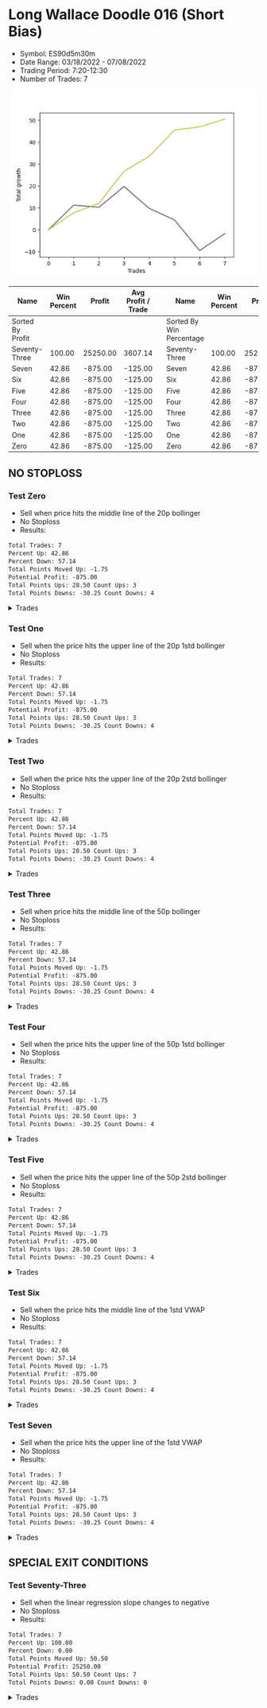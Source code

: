 # Long Wallace Doodle 016 (Short Bias)
- Symbol: ES90d5m30m
- Date Range: 03/18/2022 - 07/08/2022
- Trading Period: 7:20-12:30
- Number of Trades: 7

![Plot](LongWallaceDoodle016ES90d5m30m(ShortBias).png)

| Name | Win Percent | Profit | Avg Profit / Trade |     | Name | Win Percent | Profit | Avg Profit / Trade |
| ---- | ----------- | ------ | ------------------ | --- | ---- | ----------- | ------ | ------------------ |
| Sorted By <br> Profit | | | | | Sorted By <br> Win Percentage ||||
| Seventy-Three | 100.00 | 25250.00 | 3607.14 |     | Seventy-Three | 100.00 | 25250.00 | 3607.14 |
| Seven | 42.86 | -875.00 | -125.00 |     | Seven | 42.86 | -875.00 | -125.00 |
| Six | 42.86 | -875.00 | -125.00 |     | Six | 42.86 | -875.00 | -125.00 |
| Five | 42.86 | -875.00 | -125.00 |     | Five | 42.86 | -875.00 | -125.00 |
| Four | 42.86 | -875.00 | -125.00 |     | Four | 42.86 | -875.00 | -125.00 |
| Three | 42.86 | -875.00 | -125.00 |     | Three | 42.86 | -875.00 | -125.00 |
| Two | 42.86 | -875.00 | -125.00 |     | Two | 42.86 | -875.00 | -125.00 |
| One | 42.86 | -875.00 | -125.00 |     | One | 42.86 | -875.00 | -125.00 |
| Zero | 42.86 | -875.00 | -125.00 |     | Zero | 42.86 | -875.00 | -125.00 |

## NO STOPLOSS

### Test Zero
* Sell when price hits the middle line of the 20p bollinger
* No Stoploss
* Results:
```
Total Trades: 7
Percent Up: 42.86
Percent Down: 57.14
Total Points Moved Up: -1.75
Potential Profit: -875.00
Total Points Ups: 28.50 Count Ups: 3
Total Points Downs: -30.25 Count Downs: 4
```

<details><summary>Trades</summary>

<code>In: 2022-03-30 12:25:00		Out: 2022-03-30 12:46:00		Total Position Time: 21:00		Total Move Up: 11.25		Total to Date: 11.25</code> <br />
<code>In: 2022-04-26 07:45:00		Out: 2022-04-26 08:15:55		Total Position Time: 30:55		Total Move Up: -1.00		Total to Date: 10.25</code> <br />
<code>In: 2022-05-20 08:25:00		Out: 2022-05-20 08:55:55		Total Position Time: 30:55		Total Move Up: 9.50		Total to Date: 19.75</code> <br />
<code>In: 2022-05-24 07:25:00		Out: 2022-05-24 07:55:55		Total Position Time: 30:55		Total Move Up: -10.00		Total to Date: 9.75</code> <br />
<code>In: 2022-06-01 07:50:00		Out: 2022-06-01 08:20:55		Total Position Time: 30:55		Total Move Up: -5.25		Total to Date: 4.50</code> <br />
<code>In: 2022-06-13 07:30:00		Out: 2022-06-13 08:00:55		Total Position Time: 30:55		Total Move Up: -14.00		Total to Date: -9.50</code> <br />
<code>In: 2022-06-28 09:05:00		Out: 2022-06-28 09:35:55		Total Position Time: 30:55		Total Move Up: 7.75		Total to Date: -1.75</code> <br />


</details>

### Test One
* Sell when the price hits the upper line of the 20p 1std bollinger
* No Stoploss
* Results:
```
Total Trades: 7
Percent Up: 42.86
Percent Down: 57.14
Total Points Moved Up: -1.75
Potential Profit: -875.00
Total Points Ups: 28.50 Count Ups: 3
Total Points Downs: -30.25 Count Downs: 4
```

<details><summary>Trades</summary>

<code>In: 2022-03-30 12:25:00		Out: 2022-03-30 12:46:00		Total Position Time: 21:00		Total Move Up: 11.25		Total to Date: 11.25</code> <br />
<code>In: 2022-04-26 07:45:00		Out: 2022-04-26 08:15:55		Total Position Time: 30:55		Total Move Up: -1.00		Total to Date: 10.25</code> <br />
<code>In: 2022-05-20 08:25:00		Out: 2022-05-20 08:55:55		Total Position Time: 30:55		Total Move Up: 9.50		Total to Date: 19.75</code> <br />
<code>In: 2022-05-24 07:25:00		Out: 2022-05-24 07:55:55		Total Position Time: 30:55		Total Move Up: -10.00		Total to Date: 9.75</code> <br />
<code>In: 2022-06-01 07:50:00		Out: 2022-06-01 08:20:55		Total Position Time: 30:55		Total Move Up: -5.25		Total to Date: 4.50</code> <br />
<code>In: 2022-06-13 07:30:00		Out: 2022-06-13 08:00:55		Total Position Time: 30:55		Total Move Up: -14.00		Total to Date: -9.50</code> <br />
<code>In: 2022-06-28 09:05:00		Out: 2022-06-28 09:35:55		Total Position Time: 30:55		Total Move Up: 7.75		Total to Date: -1.75</code> <br />


</details>

### Test Two
* Sell when the price hits the upper line of the 20p 2std bollinger
* No Stoploss
* Results:
```
Total Trades: 7
Percent Up: 42.86
Percent Down: 57.14
Total Points Moved Up: -1.75
Potential Profit: -875.00
Total Points Ups: 28.50 Count Ups: 3
Total Points Downs: -30.25 Count Downs: 4
```

<details><summary>Trades</summary>

<code>In: 2022-03-30 12:25:00		Out: 2022-03-30 12:46:00		Total Position Time: 21:00		Total Move Up: 11.25		Total to Date: 11.25</code> <br />
<code>In: 2022-04-26 07:45:00		Out: 2022-04-26 08:15:55		Total Position Time: 30:55		Total Move Up: -1.00		Total to Date: 10.25</code> <br />
<code>In: 2022-05-20 08:25:00		Out: 2022-05-20 08:55:55		Total Position Time: 30:55		Total Move Up: 9.50		Total to Date: 19.75</code> <br />
<code>In: 2022-05-24 07:25:00		Out: 2022-05-24 07:55:55		Total Position Time: 30:55		Total Move Up: -10.00		Total to Date: 9.75</code> <br />
<code>In: 2022-06-01 07:50:00		Out: 2022-06-01 08:20:55		Total Position Time: 30:55		Total Move Up: -5.25		Total to Date: 4.50</code> <br />
<code>In: 2022-06-13 07:30:00		Out: 2022-06-13 08:00:55		Total Position Time: 30:55		Total Move Up: -14.00		Total to Date: -9.50</code> <br />
<code>In: 2022-06-28 09:05:00		Out: 2022-06-28 09:35:55		Total Position Time: 30:55		Total Move Up: 7.75		Total to Date: -1.75</code> <br />


</details>

### Test Three
* Sell when price hits the middle line of the 50p bollinger
* No Stoploss
* Results:
```
Total Trades: 7
Percent Up: 42.86
Percent Down: 57.14
Total Points Moved Up: -1.75
Potential Profit: -875.00
Total Points Ups: 28.50 Count Ups: 3
Total Points Downs: -30.25 Count Downs: 4
```

<details><summary>Trades</summary>

<code>In: 2022-03-30 12:25:00		Out: 2022-03-30 12:46:00		Total Position Time: 21:00		Total Move Up: 11.25		Total to Date: 11.25</code> <br />
<code>In: 2022-04-26 07:45:00		Out: 2022-04-26 08:15:55		Total Position Time: 30:55		Total Move Up: -1.00		Total to Date: 10.25</code> <br />
<code>In: 2022-05-20 08:25:00		Out: 2022-05-20 08:55:55		Total Position Time: 30:55		Total Move Up: 9.50		Total to Date: 19.75</code> <br />
<code>In: 2022-05-24 07:25:00		Out: 2022-05-24 07:55:55		Total Position Time: 30:55		Total Move Up: -10.00		Total to Date: 9.75</code> <br />
<code>In: 2022-06-01 07:50:00		Out: 2022-06-01 08:20:55		Total Position Time: 30:55		Total Move Up: -5.25		Total to Date: 4.50</code> <br />
<code>In: 2022-06-13 07:30:00		Out: 2022-06-13 08:00:55		Total Position Time: 30:55		Total Move Up: -14.00		Total to Date: -9.50</code> <br />
<code>In: 2022-06-28 09:05:00		Out: 2022-06-28 09:35:55		Total Position Time: 30:55		Total Move Up: 7.75		Total to Date: -1.75</code> <br />


</details>

### Test Four
* Sell when the price hits the upper line of the 50p 1std bollinger
* No Stoploss
* Results:
```
Total Trades: 7
Percent Up: 42.86
Percent Down: 57.14
Total Points Moved Up: -1.75
Potential Profit: -875.00
Total Points Ups: 28.50 Count Ups: 3
Total Points Downs: -30.25 Count Downs: 4
```

<details><summary>Trades</summary>

<code>In: 2022-03-30 12:25:00		Out: 2022-03-30 12:46:00		Total Position Time: 21:00		Total Move Up: 11.25		Total to Date: 11.25</code> <br />
<code>In: 2022-04-26 07:45:00		Out: 2022-04-26 08:15:55		Total Position Time: 30:55		Total Move Up: -1.00		Total to Date: 10.25</code> <br />
<code>In: 2022-05-20 08:25:00		Out: 2022-05-20 08:55:55		Total Position Time: 30:55		Total Move Up: 9.50		Total to Date: 19.75</code> <br />
<code>In: 2022-05-24 07:25:00		Out: 2022-05-24 07:55:55		Total Position Time: 30:55		Total Move Up: -10.00		Total to Date: 9.75</code> <br />
<code>In: 2022-06-01 07:50:00		Out: 2022-06-01 08:20:55		Total Position Time: 30:55		Total Move Up: -5.25		Total to Date: 4.50</code> <br />
<code>In: 2022-06-13 07:30:00		Out: 2022-06-13 08:00:55		Total Position Time: 30:55		Total Move Up: -14.00		Total to Date: -9.50</code> <br />
<code>In: 2022-06-28 09:05:00		Out: 2022-06-28 09:35:55		Total Position Time: 30:55		Total Move Up: 7.75		Total to Date: -1.75</code> <br />


</details>

### Test Five
* Sell when the price hits the upper line of the 50p 2std bollinger
* No Stoploss
* Results:
```
Total Trades: 7
Percent Up: 42.86
Percent Down: 57.14
Total Points Moved Up: -1.75
Potential Profit: -875.00
Total Points Ups: 28.50 Count Ups: 3
Total Points Downs: -30.25 Count Downs: 4
```

<details><summary>Trades</summary>

<code>In: 2022-03-30 12:25:00		Out: 2022-03-30 12:46:00		Total Position Time: 21:00		Total Move Up: 11.25		Total to Date: 11.25</code> <br />
<code>In: 2022-04-26 07:45:00		Out: 2022-04-26 08:15:55		Total Position Time: 30:55		Total Move Up: -1.00		Total to Date: 10.25</code> <br />
<code>In: 2022-05-20 08:25:00		Out: 2022-05-20 08:55:55		Total Position Time: 30:55		Total Move Up: 9.50		Total to Date: 19.75</code> <br />
<code>In: 2022-05-24 07:25:00		Out: 2022-05-24 07:55:55		Total Position Time: 30:55		Total Move Up: -10.00		Total to Date: 9.75</code> <br />
<code>In: 2022-06-01 07:50:00		Out: 2022-06-01 08:20:55		Total Position Time: 30:55		Total Move Up: -5.25		Total to Date: 4.50</code> <br />
<code>In: 2022-06-13 07:30:00		Out: 2022-06-13 08:00:55		Total Position Time: 30:55		Total Move Up: -14.00		Total to Date: -9.50</code> <br />
<code>In: 2022-06-28 09:05:00		Out: 2022-06-28 09:35:55		Total Position Time: 30:55		Total Move Up: 7.75		Total to Date: -1.75</code> <br />


</details>

### Test Six
* Sell when the price hits the middle line of the 1std VWAP
* No Stoploss
* Results:
```
Total Trades: 7
Percent Up: 42.86
Percent Down: 57.14
Total Points Moved Up: -1.75
Potential Profit: -875.00
Total Points Ups: 28.50 Count Ups: 3
Total Points Downs: -30.25 Count Downs: 4
```

<details><summary>Trades</summary>

<code>In: 2022-03-30 12:25:00		Out: 2022-03-30 12:46:00		Total Position Time: 21:00		Total Move Up: 11.25		Total to Date: 11.25</code> <br />
<code>In: 2022-04-26 07:45:00		Out: 2022-04-26 08:15:55		Total Position Time: 30:55		Total Move Up: -1.00		Total to Date: 10.25</code> <br />
<code>In: 2022-05-20 08:25:00		Out: 2022-05-20 08:55:55		Total Position Time: 30:55		Total Move Up: 9.50		Total to Date: 19.75</code> <br />
<code>In: 2022-05-24 07:25:00		Out: 2022-05-24 07:55:55		Total Position Time: 30:55		Total Move Up: -10.00		Total to Date: 9.75</code> <br />
<code>In: 2022-06-01 07:50:00		Out: 2022-06-01 08:20:55		Total Position Time: 30:55		Total Move Up: -5.25		Total to Date: 4.50</code> <br />
<code>In: 2022-06-13 07:30:00		Out: 2022-06-13 08:00:55		Total Position Time: 30:55		Total Move Up: -14.00		Total to Date: -9.50</code> <br />
<code>In: 2022-06-28 09:05:00		Out: 2022-06-28 09:35:55		Total Position Time: 30:55		Total Move Up: 7.75		Total to Date: -1.75</code> <br />


</details>

### Test Seven
* Sell when the price hits the upper line of the 1std VWAP
* No Stoploss
* Results:
```
Total Trades: 7
Percent Up: 42.86
Percent Down: 57.14
Total Points Moved Up: -1.75
Potential Profit: -875.00
Total Points Ups: 28.50 Count Ups: 3
Total Points Downs: -30.25 Count Downs: 4
```

<details><summary>Trades</summary>

<code>In: 2022-03-30 12:25:00		Out: 2022-03-30 12:46:00		Total Position Time: 21:00		Total Move Up: 11.25		Total to Date: 11.25</code> <br />
<code>In: 2022-04-26 07:45:00		Out: 2022-04-26 08:15:55		Total Position Time: 30:55		Total Move Up: -1.00		Total to Date: 10.25</code> <br />
<code>In: 2022-05-20 08:25:00		Out: 2022-05-20 08:55:55		Total Position Time: 30:55		Total Move Up: 9.50		Total to Date: 19.75</code> <br />
<code>In: 2022-05-24 07:25:00		Out: 2022-05-24 07:55:55		Total Position Time: 30:55		Total Move Up: -10.00		Total to Date: 9.75</code> <br />
<code>In: 2022-06-01 07:50:00		Out: 2022-06-01 08:20:55		Total Position Time: 30:55		Total Move Up: -5.25		Total to Date: 4.50</code> <br />
<code>In: 2022-06-13 07:30:00		Out: 2022-06-13 08:00:55		Total Position Time: 30:55		Total Move Up: -14.00		Total to Date: -9.50</code> <br />
<code>In: 2022-06-28 09:05:00		Out: 2022-06-28 09:35:55		Total Position Time: 30:55		Total Move Up: 7.75		Total to Date: -1.75</code> <br />


</details>

## SPECIAL EXIT CONDITIONS 

### Test Seventy-Three
* Sell when the linear regression slope changes to negative
* No Stoploss
* Results:
```
Total Trades: 7
Percent Up: 100.00
Percent Down: 0.00
Total Points Moved Up: 50.50
Potential Profit: 25250.00
Total Points Ups: 50.50 Count Ups: 7
Total Points Downs: 0.00 Count Downs: 0
```

<details><summary>Trades</summary>

<code>In: 2022-03-30 12:25:00		Out: 2022-03-30 12:32:05		Total Position Time: 07:05		Total Move Up: 7.75		Total to Date: 7.75</code> <br />
<code>In: 2022-04-26 07:45:00		Out: 2022-04-26 07:56:05		Total Position Time: 11:05		Total Move Up: 4.25		Total to Date: 12.00</code> <br />
<code>In: 2022-05-20 08:25:00		Out: 2022-05-20 08:35:05		Total Position Time: 10:05		Total Move Up: 14.75		Total to Date: 26.75</code> <br />
<code>In: 2022-05-24 07:25:00		Out: 2022-05-24 07:30:05		Total Position Time: 05:05		Total Move Up: 6.75		Total to Date: 33.50</code> <br />
<code>In: 2022-06-01 07:50:00		Out: 2022-06-01 07:58:05		Total Position Time: 08:05		Total Move Up: 12.00		Total to Date: 45.50</code> <br />
<code>In: 2022-06-13 07:30:00		Out: 2022-06-13 07:34:05		Total Position Time: 04:05		Total Move Up: 1.50		Total to Date: 47.00</code> <br />
<code>In: 2022-06-28 09:05:00		Out: 2022-06-28 09:16:05		Total Position Time: 11:05		Total Move Up: 3.50		Total to Date: 50.50</code> <br />


</details>